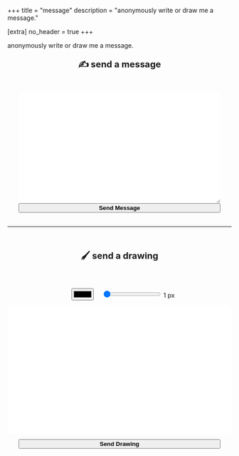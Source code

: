+++
title = "message"
description = "anonymously write or draw me a message."

[extra]
no_header = true
+++

anonymously write or draw me a message.

<style>
    textarea {
        -webkit-box-sizing: border-box;
        -moz-box-sizing: border-box;
        box-sizing: border-box;
        width: 90%;
        padding: 5px;
        font-size: 20px;
        border-radius: 10px;
        border-width: 0px;
    }

    button {
        width: 90%;
        font-weight: bold;
        transition: all 0.2s;
        -moz-transition: all 0.2s;
        -webkit-transition: all 0.2s;
    }

    button:hover {
        cursor: pointer;
        color: white;
        background-color: #171717;
    }

    .paint-canvas {
        background: white;
        border-width: 0px;
        border-radius: 10px;
        display: block;
    }
  
    .color-picker {
        margin: 1rem 1rem 0 1rem;
    }    
</style>
<div>
    <div align="center">
        <p style="font-size: 20px;"><strong>✍️ send a message</strong></p>
        <br>    
        <textarea id="message" rows="10" style="margin-top: 5px;"></textarea>
        <br>
        <button id="msg-button" onclick="send_message();">Send Message</button>
    </div>
    <div align="center">
        <br><hr><br>
    </div>
    <div align="center">    
        <p style="font-size: 20px;"><strong>🖌️ send a drawing</strong></p>
        <br>
        <input type="color" class="js-color-picker color-picker">
        <input type="range" class="js-line-range" min="1" max="72" value="1">
        <label class="js-range-value">1</label> px
        <canvas class="js-paint paint-canvas" width="690" height="400" style="margin-top: 10px; touch-action: none;"></canvas>
        <button id="draw-button" onclick="send_drawing();" style="margin-top: 10px;">Send Drawing</button>
    </div>
</div>

<script>
    const paintCanvas = document.querySelector( '.js-paint' );
    const context = paintCanvas.getContext( '2d' );
    context.lineCap = 'round';

    const colorPicker = document.querySelector( '.js-color-picker' );

    function detectMob() {
        return window.innerWidth <= 800;
    }

    if (detectMob()) {
        paintCanvas.setAttribute('width', '320');
        paintCanvas.setAttribute('height', '320');
    }

    colorPicker.addEventListener( 'change', event => {
        context.strokeStyle = event.target.value; 
    } );

    const lineWidthRange = document.querySelector( '.js-line-range' );
    const lineWidthLabel = document.querySelector( '.js-range-value' );

    lineWidthRange.addEventListener( 'input', event => {
        const width = event.target.value;
        lineWidthLabel.innerHTML = width;
        context.lineWidth = width;
    } );

    let x = 0, y = 0;
    let isMouseDown = false;

    const stopDrawing = () => { isMouseDown = false; }

    const startDrawing = event => {
        isMouseDown = true;   
        [x, y] = [event.offsetX, event.offsetY];
    }

    const drawLine = event => {
        if ( isMouseDown ) {
            const newX = event.offsetX;
            const newY = event.offsetY;
            context.beginPath();
            context.moveTo( x, y );
            context.lineTo( newX, newY );
            context.stroke();
            
            x = newX;
            y = newY;
        }
    }

    const startDrawingTouch = event => {
        isMouseDown = true;
        var rect = event.target.getBoundingClientRect();
        [x, y] = [event.targetTouches[0].clientX - rect.left, event.targetTouches[0].clientY - rect.top];
    }

    const drawLineTouch = event => {
        var rect = event.target.getBoundingClientRect();
        if ( isMouseDown ) {
            const newX = event.targetTouches[0].clientX - rect.left;
            const newY = event.targetTouches[0].clientY - rect.top;
            context.beginPath();
            context.moveTo( x, y );
            context.lineTo( newX, newY );
            context.stroke();
            
            x = newX;
            y = newY;
        }
    }

    paintCanvas.addEventListener( 'mousedown', startDrawing );
    paintCanvas.addEventListener( 'touchstart', startDrawingTouch );

    paintCanvas.addEventListener( 'mousemove', drawLine );
    paintCanvas.addEventListener( 'touchmove', drawLineTouch );
    
    paintCanvas.addEventListener( 'mouseup', stopDrawing );
    paintCanvas.addEventListener( 'touchend', stopDrawing );

    paintCanvas.addEventListener( 'mouseout', stopDrawing );
    paintCanvas.addEventListener( 'touchcancel', stopDrawing );

    const API_URL = 'https://api.mufeedvh.com';

    function send_message() {
        var xhttp = new XMLHttpRequest();

        xhttp.onreadystatechange = function() {
            if (this.readyState == 4 && this.status == 200) {
                var token = JSON.parse(this.responseText).token;
                console.log("acquired token: " + token);

                var message = document.getElementById('message').value;
                var xhttp = new XMLHttpRequest();
                var url = API_URL + '/message';

                xhttp.onreadystatechange = function() {
                    if (this.readyState == 4 && this.status == 200) {
                        let button = document.getElementById('msg-button');
                        button.style.backgroundColor = 'lightgreen';
                        button.innerHTML = JSON.parse(xhttp.responseText).message;
                    } else if (this.readyState == 4 && !this.status != 200) {
                        let button = document.getElementById('msg-button');
                        button.style.color = 'white';
                        button.style.backgroundColor = 'red';
                        button.innerHTML = "Failed to sent message";
                    }
                };

                xhttp.open("POST", url);
                xhttp.setRequestHeader("Content-Type", "application/json; charset=UTF-8");
                xhttp.send(JSON.stringify({
                    "token": token,
                    "message": message
                }));
            }
        };

        xhttp.open("GET", API_URL + '/get_token', true);
        xhttp.send();
    }

    function send_drawing() {
        var xhttp = new XMLHttpRequest();

        xhttp.onreadystatechange = function() {
            if (this.readyState == 4 && this.status == 200) {
                var token = JSON.parse(this.responseText).token;
                console.log("acquired token: " + token);

                var message = document.getElementById('message').value;
                var xhttp = new XMLHttpRequest();
                var url = API_URL + '/drawing';

                xhttp.onreadystatechange = function() {
                    if (this.readyState == 4 && this.status == 200) {
                        let button = document.getElementById('draw-button');
                        button.style.backgroundColor = 'lightgreen';
                        button.innerHTML = JSON.parse(xhttp.responseText).message;
                    } else if (this.readyState == 4 && !this.status != 200) {
                        let button = document.getElementById('draw-button');
                        button.style.color = 'white';
                        button.style.backgroundColor = 'red';
                        button.innerHTML = "Failed to sent message";
                    }
                };

                xhttp.open("POST", url);
                xhttp.setRequestHeader("Content-Type", "application/json; charset=UTF-8");
                xhttp.send(JSON.stringify({
                    "token": token,
                    "message": paintCanvas.toDataURL()
                }));
            }
        };

        xhttp.open("GET", API_URL + '/get_token', true);
        xhttp.send();
    }    
</script>